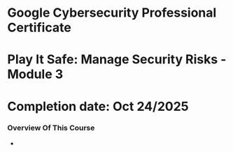 # Google Cybersecurity Professional Certificate
# Play It Safe: Manage Security Risks - Module 3
# Completion date: Oct 24/2025 

### Overview Of This Course
- 


